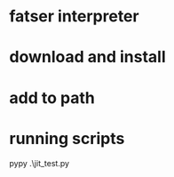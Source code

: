 # fatser interpreter #

# download and install #
# add to path  #

# running scripts #
pypy .\jit_test.py